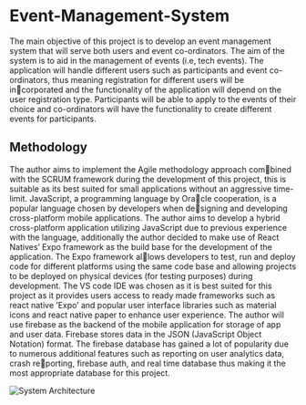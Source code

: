 # Event-Management-System
The main objective of this project is to develop an event management
system that will serve both users and event co-ordinators. The aim of
the system is to aid in the management of events (i.e, tech events). The
application will handle different users such as participants and event
co-ordinators, thus meaning registration for different users will be incorporated and the functionality of the application will depend on the
user registration type. Participants will be able to apply to the events
of their choice and co-ordinators will have the functionality to create
different events for participants. 
## Methodology
The author aims to implement the Agile methodology approach combined with the SCRUM framework during the development of this
project, this is suitable as its best suited for small applications without
an aggressive time-limit. JavaScript, a programming language by Oracle cooperation, is a popular language chosen by developers when designing and developing cross-platform mobile applications. The author
aims to develop a hybrid cross-platform application utilizing JavaScript
due to previous experience with the language, additionally the author
decided to make use of React Natives’ Expo framework as the build
base for the development of the application. The Expo framework allows developers to test, run and deploy code for different platforms
using the same code base and allowing projects to be deployed on
physical devices (for testing purposes) during development. The VS
code IDE was chosen as it is best suited for this project as it provides
users access to ready made frameworks such as react native ’Expo’ and
popular user interface libraries such as material icons and react native
paper to enhance user experience. The author will use firebase as the
backend of the mobile application for storage of app and user data.
Firebase stores data in the JSON (JavaScript Object Notation) format.
The firebase database has gained a lot of popularity due to numerous
additional features such as reporting on user analytics data, crash reporting, firebase auth, and real time database thus making it the most
appropriate database for this project.


![System Architecture](https://user-images.githubusercontent.com/33176824/204032868-2980c1a6-4196-4d0b-898b-2a7795a53f71.JPG)
